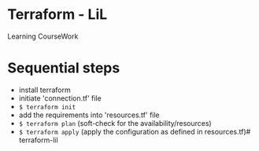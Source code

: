# Terraform - LiL

Learning CourseWork

# Sequential steps
- install terraform
- initiate 'connection.tf' file
- `$ terraform init`
- add the requirements into 'resources.tf' file
- `$ terraform plan` (soft-check for the availability/resources)
- `$ terraform apply` (apply the configuration as defined in resources.tf)# terraform-lil
